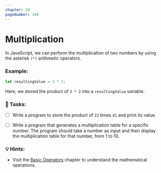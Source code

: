 ```yaml
---
chapter: 20
pageNumber: 148
---
```


# Multiplication

In JavaScript, we can perform the multiplication of two numbers by using the asterisk `(*)` arithmetic operators.&#x20;

### Example:

```javascript
let resultingValue = 3 * 2;
```

Here, we stored the product of `3 * 2` into a `resultingValue` variable.

### 📝 Tasks:

- [ ] Write a program to store the product of `23` times `41` and print its value.

- [ ] Write a program that generates a multiplication table for a specific number. The program should take a number as input and then display the multiplication table for that number, from 1 to 10.

### 💡 Hints:

- Visit the [Basic Operators](../numbers/operators.md) chapter to understand the mathematical operations.
